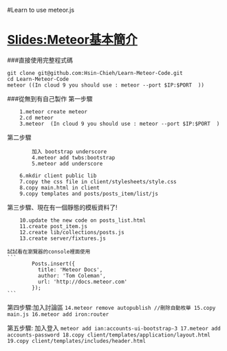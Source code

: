 #Learn to use meteor.js

<a href="slides.com/hsin-chieh/meteor-js"><h1>Slides:Meteor基本簡介</h1></a>

###直接使用完整程式碼
``` 
git clone git@github.com:Hsin-Chieh/Learn-Meteor-Code.git
cd Learn-Meteor-Code
meteor ((In cloud 9 you should use : meteor --port $IP:$PORT  ))
``` 
###從無到有自己製作
第一步驟
```    
    1.meteor create meteor
    2.cd meteor
    3.meteor  (In cloud 9 you should use : meteor --port $IP:$PORT  )
 ```           
第二步驟
```    
        加入 bootstrap underscore
        4.meteor add twbs:bootstrap
        5.meteor add underscore

    6.mkdir client public lib 
    7.copy the css file in client/stylesheets/style.css
    8.copy main.html in client
    9.copy templates and posts/posts_item/list/js 
```
第三步驟、現在有一個靜態的模板資料了!
```    
    10.update the new code on posts_list.html
    11.create post_item.js
    12.create lib/collections/posts.js
    13.create server/fixtures.js
```
    試試看在瀏覽器的console裡面使用
    ```
            Posts.insert({
              title: 'Meteor Docs',
              author: 'Tom Coleman', 
              url: 'http://docs.meteor.com'
            });
    ```        
第四步驟:加入討論區
    ```
        14.meteor remove autopublish //刪除自動枚舉
        15.copy main.js
        16.meteor add iron:router
    ```    
       
第五步驟:
    加入登入
    ```
        meteor add ian:accounts-ui-bootstrap-3
        17.meteor add accounts-password
        18.copy client/templates/application/layout.html
        19.copy client/templates/includes/header.html
    ```    